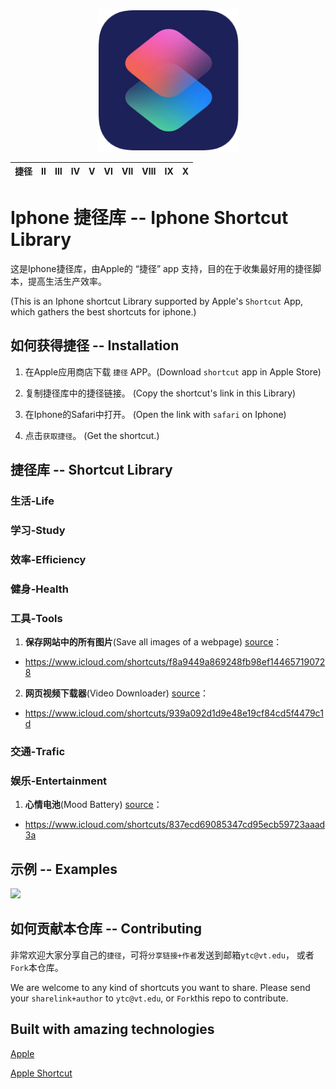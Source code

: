 <p align="center">
  <img src="./resources/AppleShortcut.png" width="225px"/>
</p>

| 捷径 | Ⅱ | Ⅲ | Ⅳ | Ⅴ | Ⅵ | Ⅶ | Ⅷ | Ⅸ | Ⅹ |
| :--------: | :---------: | :---------: | :---------: | :---------: | :---------:| :---------: | :-------: | :-------:| :------:|

# Iphone 捷径库 -- Iphone Shortcut Library
这是Iphone捷径库，由Apple的 “捷径” app 支持，目的在于收集最好用的捷径脚本，提高生活生产效率。

(This is an Iphone shortcut Library supported by Apple's ```Shortcut``` App, which gathers the best shortcuts for iphone.)


## 如何获得捷径 -- Installation
1. 在Apple应用商店下载 ```捷径``` APP。(Download ```shortcut``` app in Apple Store)

2. 复制捷径库中的捷径链接。 (Copy the shortcut's link in this Library)

3. 在Iphone的Safari中打开。 (Open the link with ```safari``` on Iphone)

4. 点击```获取捷径```。 (Get the shortcut.)


## 捷径库 -- Shortcut Library
### 生活-Life
### 学习-Study
### 效率-Efficiency
### 健身-Health
### 工具-Tools
1. **保存网站中的所有图片**(Save all images of a webpage) [source](https://www.reddit.com/comments/9sh2jt/)：
* https://www.icloud.com/shortcuts/f8a9449a869248fb98ef144657190728

2. **网页视频下载器**(Video Downloader) [source](https://www.reddit.com/comments/9i2517/)：
* https://www.icloud.com/shortcuts/939a092d1d9e48e19cf84cd5f4479c1d

### 交通-Trafic
### 娱乐-Entertainment
1. **心情电池**(Mood Battery) [source](https://www.reddit.com/comments/9vjal1/)：
* https://www.icloud.com/shortcuts/837ecd69085347cd95ecb59723aaad3a

## 示例 -- Examples

<img src="./resources/editor-preview.gif" />

## 如何贡献本仓库 -- Contributing
非常欢迎大家分享自己的```捷径```，可将```分享链接+作者```发送到邮箱```ytc@vt.edu```， 或者```Fork```本仓库。

We are welcome to any kind of shortcuts you want to share.  Please send your ```sharelink+author``` to ```ytc@vt.edu```, or
```Fork```this repo to contribute.


## Built with amazing technologies
[Apple](https://www.apple.com)

[Apple Shortcut](https://support.apple.com/guide/shortcuts/welcome/ios)
